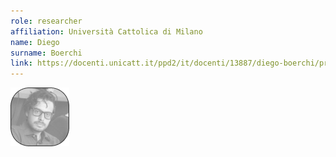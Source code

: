 ```yaml
---
role: researcher
affiliation: Università Cattolica di Milano
name: Diego
surname: Boerchi
link: https://docenti.unicatt.it/ppd2/it/docenti/13887/diego-boerchi/profilo
---
```


![{name} {surname}](./profile.jpg)
